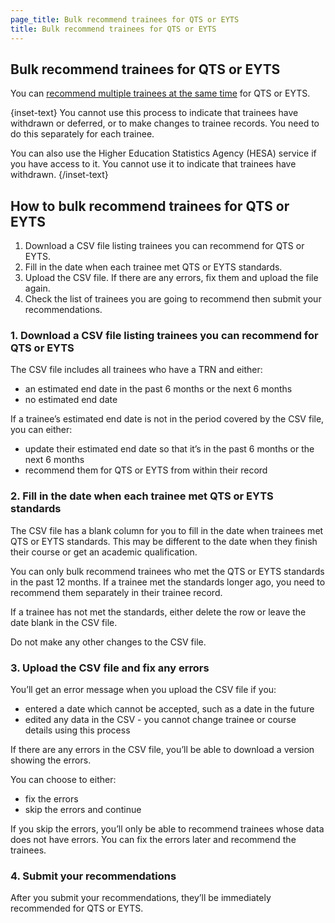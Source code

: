 ```yaml
---
page_title: Bulk recommend trainees for QTS or EYTS
title: Bulk recommend trainees for QTS or EYTS
---
```


## Bulk recommend trainees for QTS or EYTS
You can [recommend multiple trainees at the same time](/bulk-update/recommend/choose-who-to-recommend) for QTS or EYTS.

{inset-text}
You cannot use this process to indicate that trainees have withdrawn or deferred, or to make changes to trainee
records. You need to do this separately for each trainee.

You can also use the Higher Education Statistics Agency (HESA) service if you have access to it. You cannot use it
 to indicate that trainees have withdrawn.
{/inset-text}

## How to bulk recommend trainees for QTS or EYTS

1. Download a CSV file listing trainees you can recommend for QTS or EYTS.
2. Fill in the date when each trainee met QTS or EYTS standards.
3. Upload the CSV file. If there are any errors, fix them and upload the file again.
4. Check the list of trainees you are going to recommend then submit your recommendations.

### 1. Download a CSV file listing trainees you can recommend for QTS or EYTS

The CSV file includes all trainees who have a TRN and either:

- an estimated end date in the past 6 months or the next 6 months
- no estimated end date

If a trainee’s estimated end date is not in the period covered by the CSV file, you can either:

- update their estimated end date so that it’s in the past 6 months or the next 6 months
- recommend them for QTS or EYTS from within their record

### 2. Fill in the date when each trainee met QTS or EYTS standards

The CSV file has a blank column for you to fill in the date when trainees met QTS or EYTS standards. This may be
different to the date when they finish their course or get an academic qualification.

You can only bulk recommend trainees who met the QTS or EYTS standards in the past 12 months. If a trainee met the standards longer ago, you need to recommend them separately in their trainee record.

If a trainee has not met the standards, either delete the row or leave the date blank in the CSV file.

Do not make any other changes to the CSV file.

### 3. Upload the CSV file and fix any errors

You’ll get an error message when you upload the CSV file if you:

- entered a date which cannot be accepted, such as a date in the future
- edited any data in the CSV - you cannot change trainee or course details using this process

If there are any errors in the CSV file, you’ll be able to download a version showing the errors.

You can choose to either:
- fix the errors
- skip the errors and continue

If you skip the errors, you’ll only be able to recommend trainees whose data does not have errors. You can fix the
errors later and recommend the trainees.

### 4. Submit your recommendations

After you submit your recommendations, they’ll be immediately recommended for QTS or EYTS.
